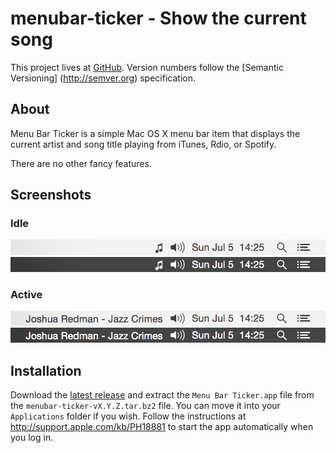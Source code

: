 # menubar-ticker - Show the current song

This project lives at [GitHub](http://github.com/serban/menubar-ticker). Version
numbers follow the [Semantic Versioning] (http://semver.org) specification.


## About

Menu Bar Ticker is a simple Mac OS X menu bar item that displays the current
artist and song title playing from iTunes, Rdio, or Spotify.

There are no other fancy features.


## Screenshots

### Idle
![Light - Idle](/screenshots/light-idle.png?raw=true)
![Dark - Idle](/screenshots/dark-idle.png?raw=true)

### Active
![Light - Active](/screenshots/light-active.png?raw=true)
![Dark - Active](/screenshots/dark-active.png?raw=true)


## Installation

Download the
[latest release](http://github.com/serban/menubar-ticker/releases/latest)
and extract the `Menu Bar Ticker.app` file from the
`menubar-ticker-vX.Y.Z.tar.bz2` file. You can move it into your `Applications`
folder if you wish. Follow the instructions at
http://support.apple.com/kb/PH18881 to start the app automatically when you log
in.
